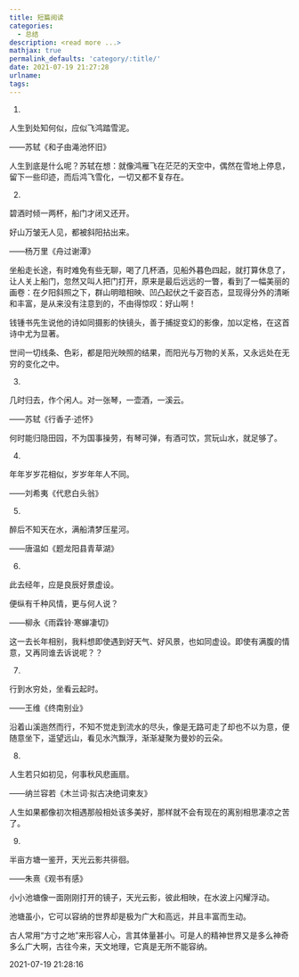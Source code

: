 ```yaml
---
title: 短篇阅读
categories:
  - 总结
description: <read more ...>
mathjax: true
permalink_defaults: 'category/:title/'
date: 2021-07-19 21:27:28
urlname:
tags:
---
```


1.

人生到处知何似，应似飞鸿踏雪泥。

——苏轼《和子由渑池怀旧》

人生到底是什么呢？苏轼在想：就像鸿雁飞在茫茫的天空中，偶然在雪地上停息，留下一些印迹，而后鸿飞雪化，一切又都不复存在。

2.

碧酒时倾一两杯，船门才闭又还开。

好山万皱无人见，都被斜阳拈出来。

——杨万里《舟过谢潭》

坐船走长途，有时难免有些无聊，喝了几杯酒，见船外暮色四起，就打算休息了，让人关上船门，忽然又叫人把门打开，原来是最后远远的一瞥，看到了一幅美丽的画卷：在夕阳斜照之下，群山明暗相映、凹凸起伏之千姿百态，显现得分外的清晰和丰富，是从来没有注意到的，不由得惊叹：好山啊！

钱锺书先生说他的诗如同摄影的快镜头，善于捕捉变幻的影像，加以定格，在这首诗中尤为显著。

世间一切线条、色彩，都是阳光映照的结果，而阳光与万物的关系，又永远处在无穷的变化之中。

3.

几时归去，作个闲人。对一张琴，一壶酒，一溪云。

——苏轼《行香子·述怀》

何时能归隐田园，不为国事操劳，有琴可弹，有酒可饮，赏玩山水，就足够了。

4.

年年岁岁花相似，岁岁年年人不同。

——刘希夷《代悲白头翁》

5.

醉后不知天在水，满船清梦压星河。

——唐温如《题龙阳县青草湖》

6.

此去经年，应是良辰好景虚设。

便纵有千种风情，更与何人说？

——柳永《雨霖铃·寒蝉凄切》

这一去长年相别，我料想即使遇到好天气、好风景，也如同虚设。即使有满腹的情意，又再同谁去诉说呢？？

7.

行到水穷处，坐看云起时。

——王维《终南别业》

沿着山溪迤然而行，不知不觉走到流水的尽头，像是无路可走了却也不以为意，便随意坐下，遥望远山，看见水汽飘浮，渐渐凝聚为曼妙的云朵。

8.

人生若只如初见，何事秋风悲画扇。

——纳兰容若《木兰词·拟古决绝词柬友》

人生如果都像初次相遇那般相处该多美好，那样就不会有现在的离别相思凄凉之苦了。

9.

半亩方塘一鉴开，天光云影共徘徊。

——朱熹《观书有感》

小小池塘像一面刚刚打开的镜子，天光云影，彼此相映，在水波上闪耀浮动。

池塘虽小，它可以容纳的世界却是极为广大和高远，并且丰富而生动。

古人常用“方寸之地”来形容人心，言其体量甚小。可是人的精神世界又是多么神奇多么广大啊，古往今来，天文地理，它真是无所不能容纳。

2021-07-19 21:28:16